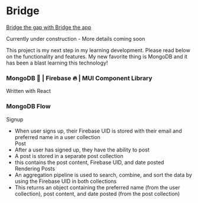 # Bridge

[Bridge the gap with Bridge the app](https://bridgetheapp.us/login)

Currently under construction - More details coming soon

This project is my next step in my learning development. Please read below on the functionality and features. My new favorite thing is MongoDB and it has been a blast learning this technology!

### MongoDB 🍃 | Firebase 🔥 | MUI Component Library  
Written with React

### MongoDB Flow
Signup
- When user signs up, their Firebase UID is stored with their email and preferred name in a user collection  
Post
- After a user has signed up, they have the ability to post
- A post is stored in a separate post collection
-   this contains the post content, Firebase UID, and date posted  
Rendering Posts
- An aggregation pipeline is used to search, combine, and sort the data by using the Firebase UID in both collections
- This returns an object containing the preferred name (from the user collection), post content, and date posted (from the post collection)
